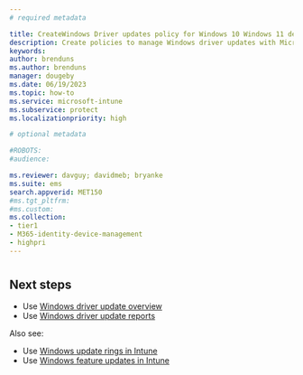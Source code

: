 ```yaml
---
# required metadata

title: CreateWindows Driver updates policy for Windows 10 Windows 11 devices in Intune
description: Create policies to manage Windows driver updates with Microsoft Intune for your managed Windows 10 and Windows 11 devices.
keywords:
author: brenduns
ms.author: brenduns
manager: dougeby
ms.date: 06/19/2023
ms.topic: how-to
ms.service: microsoft-intune
ms.subservice: protect
ms.localizationpriority: high

# optional metadata

#ROBOTS:
#audience:

ms.reviewer: davguy; davidmeb; bryanke
ms.suite: ems
search.appverid: MET150
#ms.tgt_pltfrm:
#ms.custom:
ms.collection:
- tier1
- M365-identity-device-management
- highpri
---
```


#




## Next steps

- Use [Windows driver update overview](../protect/windows-driver-updates-overview.md)
- Use [Windows driver update reports](../protect/windows-update-reports.md#reports-for-windows-driver-update-policy)

Also see:
- Use [Windows update rings in Intune](../protect/windows-10-update-rings.md)
- Use [Windows feature updates in Intune](..protect/windows-10-feature-updates.md)
